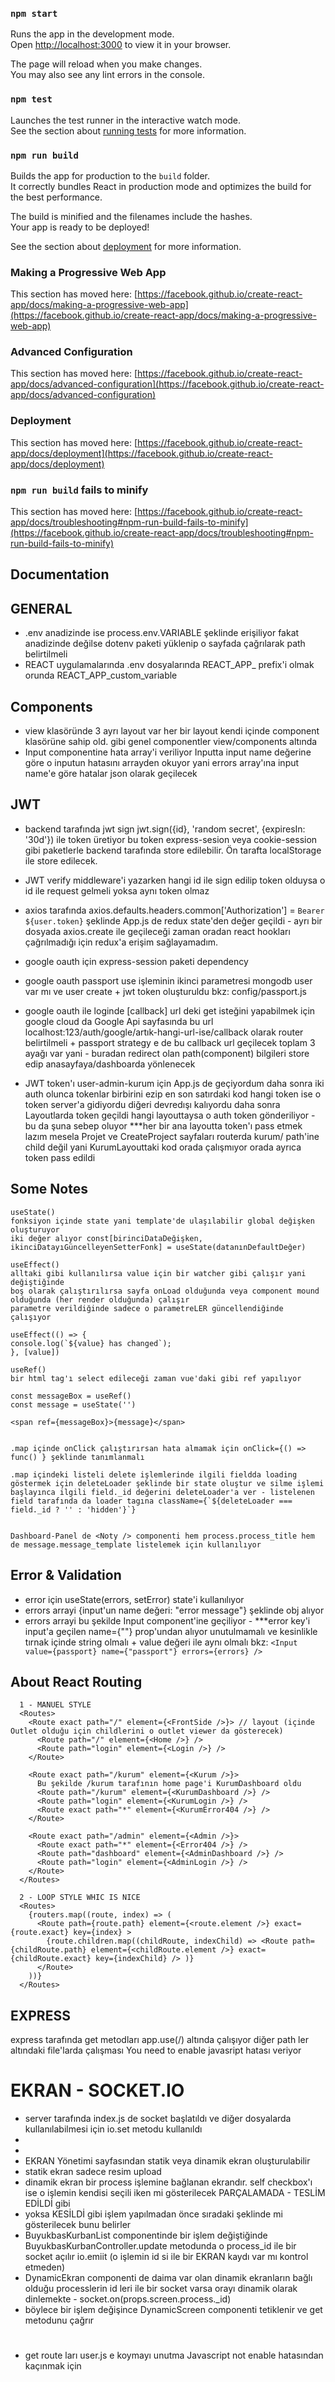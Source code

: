 ### `npm start`

Runs the app in the development mode.\
Open [http://localhost:3000](http://localhost:3000) to view it in your browser.

The page will reload when you make changes.\
You may also see any lint errors in the console.

### `npm test`

Launches the test runner in the interactive watch mode.\
See the section about [running tests](https://facebook.github.io/create-react-app/docs/running-tests) for more information.

### `npm run build`

Builds the app for production to the `build` folder.\
It correctly bundles React in production mode and optimizes the build for the best performance.

The build is minified and the filenames include the hashes.\
Your app is ready to be deployed!

See the section about [deployment](https://facebook.github.io/create-react-app/docs/deployment) for more information.


### Making a Progressive Web App

This section has moved here: [https://facebook.github.io/create-react-app/docs/making-a-progressive-web-app](https://facebook.github.io/create-react-app/docs/making-a-progressive-web-app)

### Advanced Configuration

This section has moved here: [https://facebook.github.io/create-react-app/docs/advanced-configuration](https://facebook.github.io/create-react-app/docs/advanced-configuration)

### Deployment

This section has moved here: [https://facebook.github.io/create-react-app/docs/deployment](https://facebook.github.io/create-react-app/docs/deployment)

### `npm run build` fails to minify

This section has moved here: [https://facebook.github.io/create-react-app/docs/troubleshooting#npm-run-build-fails-to-minify](https://facebook.github.io/create-react-app/docs/troubleshooting#npm-run-build-fails-to-minify)


## Documentation ##

## GENERAL ##
- .env anadizinde ise process.env.VARIABLE şeklinde erişiliyor fakat anadizinde değilse dotenv paketi yüklenip o sayfada çağrılarak path belirtilmeli
- REACT uygulamalarında .env dosyalarında REACT_APP_ prefix'i olmak orunda REACT_APP_custom_variable


## Components ##
- view klasöründe 3 ayrı layout var her bir layout kendi içinde component klasörüne sahip old. gibi genel componentler view/components altında
- Input componentine hata array'i veriliyor Inputta input name değerine göre o inputun hatasını arrayden okuyor yani errors array'ına input name'e göre hatalar json olarak geçilecek

## JWT ##
- backend tarafında jwt sign jwt.sign({id}, 'random secret', {expiresIn: '30d'}) ile token üretiyor bu token express-sesion veya cookie-session gibi paketlerle backend tarafında store edilebilir. Ön tarafta localStorage ile store edilecek.

- JWT verify middleware'i yazarken hangi id ile sign edilip token olduysa o id ile request gelmeli yoksa aynı token olmaz

- axios tarafında axios.defaults.headers.common['Authorization'] = `Bearer ${user.token}` şeklinde App.js de redux state'den değer geçildi - ayrı bir dosyada axios.create ile geçileceği zaman oradan react hookları çağrılmadığı için redux'a erişim sağlayamadım.

- google oauth için express-session paketi dependency 
- google oauth passport use işleminin ikinci parametresi mongodb user var mı ve user create + jwt token oluşturuldu bkz: config/passport.js
- google oauth ile loginde [callback] url deki get isteğini yapabilmek için google cloud da Google Api sayfasında bu url localhost:123/auth/google/artık-hangi-url-ise/callback olarak router belirtilmeli + passport strategy e de bu callback url geçilecek toplam 3 ayağı var yani - buradan redirect olan path(component) bilgileri store edip anasayfaya/dashboarda yönlenecek

- JWT token'ı user-admin-kurum için App.js de geçiyordum daha sonra iki auth olunca tokenlar birbirini ezip en son satırdaki kod hangi token ise o token server'a gidiyordu diğeri devredışı kalıyordu daha sonra Layoutlarda token geçildi hangi layouttaysa o auth token gönderiliyor - bu da şuna sebep oluyor ***her bir ana layoutta token'ı pass etmek lazım mesela Projet ve CreateProject sayfaları routerda kurum/ path'ine child değil yani KurumLayouttaki kod orada çalışmıyor orada ayrıca token pass edildi


## Some Notes ##

    useState()
    fonksiyon içinde state yani template'de ulaşılabilir global değişken oluşturuyor
    iki değer alıyor const[birinciDataDeğişken, ikinciDatayıGüncelleyenSetterFonk] = useState(datanınDefaultDeğer)

    useEffect()
    alltaki gibi kullanılırsa value için bir watcher gibi çalışır yani değiştiğinde
    boş olarak çalıştırılırsa sayfa onLoad olduğunda veya component mound olduğunda (her render olduğunda) çalışır
    parametre verildiğinde sadece o parametreLER güncellendiğinde çalışıyor

    useEffect(() => {
    console.log(`${value} has changed`);
    }, [value])

    useRef()
    bir html tag'ı select edileceği zaman vue'daki gibi ref yapılıyor

    const messageBox = useRef()
    const message = useState('')

    <span ref={messageBox}>{message}</span>


    .map içinde onClick çalıştırırsan hata almamak için onClick={() => func() } şeklinde tanımlanmalı

    .map içindeki listeli delete işlemlerinde ilgili fieldda loading göstermek için deleteLoader şeklinde bir state oluştur ve silme işlemi başlayınca ilgili field._id değerini deleteLoader'a ver - listelenen field tarafında da loader tagına className={`${deleteLoader === field._id ? '' : 'hidden'}`}


    Dashboard-Panel de <Noty /> componenti hem process.process_title hem de message.message_template listelemek için kullanılıyor 
## Error & Validation ##
- error için useState(errors, setError) state'i kullanılıyor
- errors arrayi {input'un name değeri: "error message"} şeklinde obj alıyor
- errors arrayi bu şekilde Input component'ine geçiliyor - ***error key'i input'a geçilen name={""} prop'undan alıyor unutulmamalı ve kesinlikle tırnak içinde string olmalı + value değeri ile aynı olmalı bkz: ` <Input value={passport} name={"passport"} errors={errors} /> `
    

## About React Routing ##

      1 - MANUEL STYLE
      <Routes>
        <Route exact path="/" element={<FrontSide />}> // layout (içinde Outlet olduğu için childlerini o outlet viewer da gösterecek)
          <Route path="/" element={<Home />} />
          <Route path="login" element={<Login />} />
        </Route>

        <Route exact path="/kurum" element={<Kurum />}>
          Bu şekilde /kurum tarafının home page'i KurumDashboard oldu  
          <Route path="/kurum" element={<KurumDashboard />} />
          <Route path="login" element={<KurumLogin />} /> 
          <Route exact path="*" element={<KurumError404 />} />
        </Route>

        <Route exact path="/admin" element={<Admin />}>
          <Route exact path="*" element={<Error404 />} />
          <Route path="dashboard" element={<AdminDashboard />} />
          <Route path="login" element={<AdminLogin />} /> 
        </Route> 
      </Routes>
    
      2 - LOOP STYLE WHIC IS NICE
      <Routes>
        {routers.map((route, index) => (
          <Route path={route.path} element={<route.element />} exact={route.exact} key={index} >
            {route.children.map((childRoute, indexChild) => <Route path={childRoute.path} element={<childRoute.element />} exact={childRoute.exact} key={indexChild} /> )}
          </Route> 
        ))}
      </Routes>
  
## EXPRESS ##
express tarafında get metodları app.use(/) altında çalışıyor diğer path ler altındaki file'larda çalışması You need to enable javasript hatası veriyor

# EKRAN - SOCKET.IO #

- server tarafında index.js de socket başlatıldı ve diğer dosyalarda kullanılabilmesi için io.set metodu kullanıldı
- 
-
- EKRAN Yönetimi sayfasından statik veya dinamik ekran oluşturulabilir
- statik ekran sadece resim upload
- dinamik ekran bir process işlemine bağlanan ekrandır. self checkbox'ı ise o işlemin kendisi seçili iken mi gösterilecek PARÇALAMADA - TESLİM EDİLDİ gibi
- yoksa KESİLDİ gibi işlem yapılmadan önce sıradaki şeklinde mi gösterilecek bunu belirler
- BuyukbasKurbanList componentinde bir işlem değiştiğinde BuyukbasKurbanController.update metodunda o process_id ile bir socket açılır io.emiit (o işlemin id si ile bir EKRAN kaydı var mı kontrol etmeden) 
- DynamicEkran componenti de daima var olan dinamik ekranların bağlı olduğu processlerin id leri ile bir socket varsa orayı dinamik olarak dinlemekte - socket.on(props.screen.process._id)
- böylece bir işlem değişince DynamicScreen componenti tetiklenir ve get metodunu çağrır







#

- get route ları user.js e koymayı unutma Javascript not enable hatasından kaçınmak için